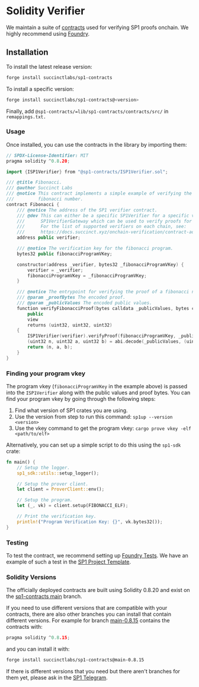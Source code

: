 # Solidity Verifier

We maintain a suite of [contracts](https://github.com/succinctlabs/sp1-contracts/tree/main) used for verifying SP1 proofs onchain. We highly recommend using [Foundry](https://book.getfoundry.sh/).

## Installation

To install the latest release version:

```bash
forge install succinctlabs/sp1-contracts
```

To install a specific version:

```bash
forge install succinctlabs/sp1-contracts@<version>
```

Finally, add `@sp1-contracts/=lib/sp1-contracts/contracts/src/` in `remappings.txt.`

### Usage

Once installed, you can use the contracts in the library by importing them:

```c++
// SPDX-License-Identifier: MIT
pragma solidity ^0.8.20;

import {ISP1Verifier} from "@sp1-contracts/ISP1Verifier.sol";

/// @title Fibonacci.
/// @author Succinct Labs
/// @notice This contract implements a simple example of verifying the proof of a computing a
///         fibonacci number.
contract Fibonacci {
    /// @notice The address of the SP1 verifier contract.
    /// @dev This can either be a specific SP1Verifier for a specific version, or the
    ///      SP1VerifierGateway which can be used to verify proofs for any version of SP1.
    ///      For the list of supported verifiers on each chain, see:
    ///      https://docs.succinct.xyz/onchain-verification/contract-addresses
    address public verifier;

    /// @notice The verification key for the fibonacci program.
    bytes32 public fibonacciProgramVKey;

    constructor(address _verifier, bytes32 _fibonacciProgramVKey) {
        verifier = _verifier;
        fibonacciProgramVKey = _fibonacciProgramVKey;
    }

    /// @notice The entrypoint for verifying the proof of a fibonacci number.
    /// @param _proofBytes The encoded proof.
    /// @param _publicValues The encoded public values.
    function verifyFibonacciProof(bytes calldata _publicValues, bytes calldata _proofBytes)
        public
        view
        returns (uint32, uint32, uint32)
    {
        ISP1Verifier(verifier).verifyProof(fibonacciProgramVKey, _publicValues, _proofBytes);
        (uint32 n, uint32 a, uint32 b) = abi.decode(_publicValues, (uint32, uint32, uint32));
        return (n, a, b);
    }
}

```

### Finding your program vkey

The program vkey (`fibonacciProgramVKey` in the example above) is passed into the `ISP1Verifier` along with the public values and proof bytes. You
can find your program vkey by going through the following steps:

1. Find what version of SP1 crates you are using.
2. Use the version from step to run this command: `sp1up --version <version>`
3. Use the vkey command to get the program vkey: `cargo prove vkey -elf <path/to/elf>`

Alternatively, you can set up a simple script to do this using the `sp1-sdk` crate:

```rust
fn main() {
    // Setup the logger.
    sp1_sdk::utils::setup_logger();

    // Setup the prover client.
    let client = ProverClient::env();

    // Setup the program.
    let (_, vk) = client.setup(FIBONACCI_ELF);

    // Print the verification key.
    println!("Program Verification Key: {}", vk.bytes32());
}
```

### Testing

To test the contract, we recommend setting up [Foundry
Tests](https://book.getfoundry.sh/forge/tests). We have an example of such a test in the [SP1
Project
Template](https://github.com/succinctlabs/sp1-project-template/blob/dev/contracts/test/Fibonacci.t.sol).

### Solidity Versions

The officially deployed contracts are built using Solidity 0.8.20 and exist on the
[sp1-contracts main](https://github.com/succinctlabs/sp1-contracts/tree/main) branch.

If you need to use different versions that are compatible with your contracts, there are also other
branches you can install that contain different versions. For
example for branch [main-0.8.15](https://github.com/succinctlabs/sp1-contracts/tree/main-0.8.15)
contains the contracts with:

```c++
pragma solidity ^0.8.15;
```

and you can install it with:

```sh
forge install succinctlabs/sp1-contracts@main-0.8.15
```

If there is different versions that you need but there aren't branches for them yet, please ask in
the [SP1 Telegram](https://t.me/+AzG4ws-kD24yMGYx).
